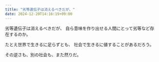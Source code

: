```yaml
---
title: "劣等遺伝子は消えるべきだが、"
date: 2024-12-20T14:16:19+09:00
---
```

劣等遺伝子は消えるべきだが、
自ら意味を作り出せる人間にとって劣等など存在するのか。

たとえ世界で生きるに足らずとも、
社会で生きるに値することがあるだろう。

その逆さも、別の社会も、また然りだ。
